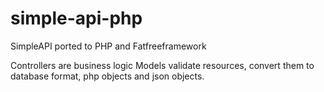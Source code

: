simple-api-php
==============

SimpleAPI ported to PHP and Fatfreeframework

Controllers are business logic
Models validate resources, convert them to database format, php objects and json objects.

